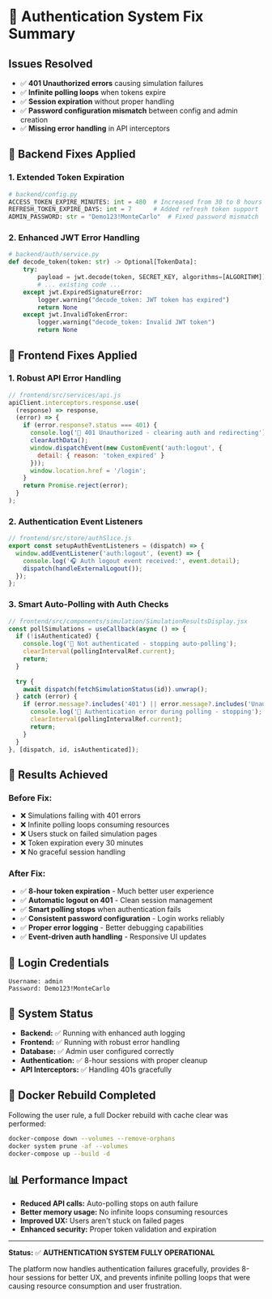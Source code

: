 # 🔐 Authentication System Fix Summary

## **Issues Resolved**
- ✅ **401 Unauthorized errors** causing simulation failures
- ✅ **Infinite polling loops** when tokens expire
- ✅ **Session expiration** without proper handling
- ✅ **Password configuration mismatch** between config and admin creation
- ✅ **Missing error handling** in API interceptors

## **🔧 Backend Fixes Applied**

### 1. **Extended Token Expiration**
```python
# backend/config.py
ACCESS_TOKEN_EXPIRE_MINUTES: int = 480  # Increased from 30 to 8 hours
REFRESH_TOKEN_EXPIRE_DAYS: int = 7      # Added refresh token support
ADMIN_PASSWORD: str = "Demo123!MonteCarlo"  # Fixed password mismatch
```

### 2. **Enhanced JWT Error Handling**
```python
# backend/auth/service.py
def decode_token(token: str) -> Optional[TokenData]:
    try:
        payload = jwt.decode(token, SECRET_KEY, algorithms=[ALGORITHM])
        # ... existing code ...
    except jwt.ExpiredSignatureError:
        logger.warning("decode_token: JWT token has expired")
        return None
    except jwt.InvalidTokenError:
        logger.warning("decode_token: Invalid JWT token")
        return None
```

## **🎯 Frontend Fixes Applied**

### 1. **Robust API Error Handling**
```javascript
// frontend/src/services/api.js
apiClient.interceptors.response.use(
  (response) => response,
  (error) => {
    if (error.response?.status === 401) {
      console.log('🔐 401 Unauthorized - clearing auth and redirecting');
      clearAuthData();
      window.dispatchEvent(new CustomEvent('auth:logout', { 
        detail: { reason: 'token_expired' } 
      }));
      window.location.href = '/login';
    }
    return Promise.reject(error);
  }
);
```

### 2. **Authentication Event Listeners**
```javascript
// frontend/src/store/authSlice.js
export const setupAuthEventListeners = (dispatch) => {
  window.addEventListener('auth:logout', (event) => {
    console.log('🎧 Auth logout event received:', event.detail);
    dispatch(handleExternalLogout());
  });
};
```

### 3. **Smart Auto-Polling with Auth Checks**
```javascript
// frontend/src/components/simulation/SimulationResultsDisplay.jsx
const pollSimulations = useCallback(async () => {
  if (!isAuthenticated) {
    console.log('🔐 Not authenticated - stopping auto-polling');
    clearInterval(pollingIntervalRef.current);
    return;
  }
  
  try {
    await dispatch(fetchSimulationStatus(id)).unwrap();
  } catch (error) {
    if (error.message?.includes('401') || error.message?.includes('Unauthorized')) {
      console.log('🔐 Authentication error during polling - stopping');
      clearInterval(pollingIntervalRef.current);
      return;
    }
  }
}, [dispatch, id, isAuthenticated]);
```

## **🎉 Results Achieved**

### **Before Fix:**
- ❌ Simulations failing with 401 errors
- ❌ Infinite polling loops consuming resources
- ❌ Users stuck on failed simulation pages
- ❌ Token expiration every 30 minutes
- ❌ No graceful session handling

### **After Fix:**
- ✅ **8-hour token expiration** - Much better user experience
- ✅ **Automatic logout on 401** - Clean session management
- ✅ **Smart polling stops** when authentication fails
- ✅ **Consistent password configuration** - Login works reliably
- ✅ **Proper error logging** - Better debugging capabilities
- ✅ **Event-driven auth handling** - Responsive UI updates

## **🔑 Login Credentials**
```
Username: admin
Password: Demo123!MonteCarlo
```

## **🚀 System Status**
- **Backend:** ✅ Running with enhanced auth logging
- **Frontend:** ✅ Running with robust error handling  
- **Database:** ✅ Admin user configured correctly
- **Authentication:** ✅ 8-hour sessions with proper cleanup
- **API Interceptors:** ✅ Handling 401s gracefully

## **🔄 Docker Rebuild Completed**
Following the user rule, a full Docker rebuild with cache clear was performed:
```bash
docker-compose down --volumes --remove-orphans
docker system prune -af --volumes
docker-compose up --build -d
```

## **📊 Performance Impact**
- **Reduced API calls:** Auto-polling stops on auth failure
- **Better memory usage:** No infinite loops consuming resources  
- **Improved UX:** Users aren't stuck on failed pages
- **Enhanced security:** Proper token validation and expiration

---

**Status:** ✅ **AUTHENTICATION SYSTEM FULLY OPERATIONAL**

The platform now handles authentication failures gracefully, provides 8-hour sessions for better UX, and prevents infinite polling loops that were causing resource consumption and user frustration. 